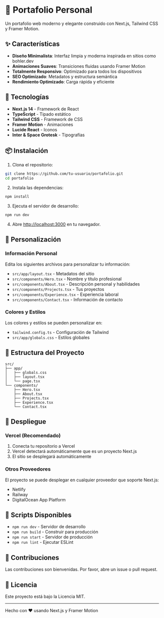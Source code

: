 # 🎨 Portafolio Personal

Un portafolio web moderno y elegante construido con Next.js, Tailwind CSS y Framer Motion.

## ✨ Características

- **Diseño Minimalista**: Interfaz limpia y moderna inspirada en sitios como bohler.dev
- **Animaciones Suaves**: Transiciones fluidas usando Framer Motion
- **Totalmente Responsivo**: Optimizado para todos los dispositivos
- **SEO Optimizado**: Metadatos y estructura semántica
- **Rendimiento Optimizado**: Carga rápida y eficiente

## 🚀 Tecnologías

- **Next.js 14** - Framework de React
- **TypeScript** - Tipado estático
- **Tailwind CSS** - Framework de CSS
- **Framer Motion** - Animaciones
- **Lucide React** - Iconos
- **Inter & Space Grotesk** - Tipografías

## 📦 Instalación

1. Clona el repositorio:
```bash
git clone https://github.com/tu-usuario/portafolio.git
cd portafolio
```

2. Instala las dependencias:
```bash
npm install
```

3. Ejecuta el servidor de desarrollo:
```bash
npm run dev
```

4. Abre [http://localhost:3000](http://localhost:3000) en tu navegador.

## 🎯 Personalización

### Información Personal
Edita los siguientes archivos para personalizar tu información:

- `src/app/layout.tsx` - Metadatos del sitio
- `src/components/Hero.tsx` - Nombre y título profesional
- `src/components/About.tsx` - Descripción personal y habilidades
- `src/components/Projects.tsx` - Tus proyectos
- `src/components/Experience.tsx` - Experiencia laboral
- `src/components/Contact.tsx` - Información de contacto

### Colores y Estilos
Los colores y estilos se pueden personalizar en:
- `tailwind.config.ts` - Configuración de Tailwind
- `src/app/globals.css` - Estilos globales

## 📁 Estructura del Proyecto

```
src/
├── app/
│   ├── globals.css
│   ├── layout.tsx
│   └── page.tsx
└── components/
    ├── Hero.tsx
    ├── About.tsx
    ├── Projects.tsx
    ├── Experience.tsx
    └── Contact.tsx
```

## 🚀 Despliegue

### Vercel (Recomendado)
1. Conecta tu repositorio a Vercel
2. Vercel detectará automáticamente que es un proyecto Next.js
3. El sitio se desplegará automáticamente

### Otros Proveedores
El proyecto se puede desplegar en cualquier proveedor que soporte Next.js:
- Netlify
- Railway
- DigitalOcean App Platform

## 📝 Scripts Disponibles

- `npm run dev` - Servidor de desarrollo
- `npm run build` - Construir para producción
- `npm run start` - Servidor de producción
- `npm run lint` - Ejecutar ESLint

## 🤝 Contribuciones

Las contribuciones son bienvenidas. Por favor, abre un issue o pull request.

## 📄 Licencia

Este proyecto está bajo la Licencia MIT.

---

Hecho con ❤️ usando Next.js y Framer Motion 
